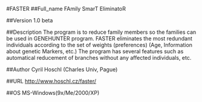 #FASTER
##Full_name
FAmily SmarT EliminatoR

##Version
1.0 beta

##Description
The program is to reduce family members so the families can be used in GENEHUNTER program. FASTER eliminates the most redundant individuals according to the set of weights (preferences) (Age, Information about genetic Markers, etc.) The program has several features such as automatical reducement of branches without any affected individuals, etc.

##Author
Cyril Hoschl (Charles Univ, Pague)

##URL
http://www.hoschl.cz/faster/

##OS
MS-Windows(9x/Me/2000/XP)

